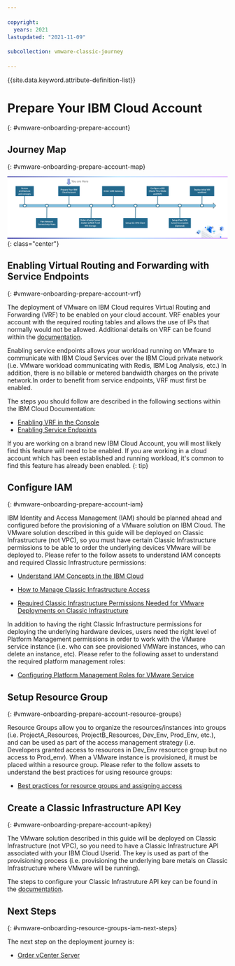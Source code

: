```yaml
---

copyright:
  years: 2021
lastupdated: "2021-11-09"

subcollection: vmware-classic-journey

---
```


{{site.data.keyword.attribute-definition-list}}

# Prepare Your IBM Cloud Account
{: #vmware-onboarding-prepare-account}

## Journey Map
{: #vmware-onboarding-prepare-account-map}

![Architecture](images/solution-vmware-onboarding-hidden/prepare-account/journey-map.png){: class="center"}

## Enabling Virtual Routing and Forwarding with Service Endpoints
{: #vmware-onboarding-prepare-account-vrf}

The deployment of VMware on IBM Cloud requires Virtual Routing and Forwarding (VRF) to be enabled on your cloud account. VRF enables your account with the required routing tables  and allows the use of IPs that normally would not be allowed. Additional details on VRF can be found within the  [documentation](https://{DomainName}/docs/direct-link?topic=direct-link-overview-of-virtual-routing-and-forwarding-vrf-on-ibm-cloud).

Enabling service endpoints allows your workload running on VMware to communicate with IBM Cloud Services over the IBM Cloud private network (i.e. VMware workload communicating with Redis, IBM Log Analysis, etc.) In addition, there is no billable or metered bandwidth charges on the private network.In order to benefit from service endpoints, VRF must first be enabled. 

The steps you should follow are described in the following sections within the IBM Cloud Documentation:

-  [Enabling VRF in the Console](https://{DomainName}/docs/account?topic=account-vrf-service-endpoint&interface=ui#vrf) 
-  [Enabling Service Endpoints](https://{DomainName}/docs/account?topic=account-vrf-service-endpoint&interface=ui#service-endpoint) 

If you are working on a brand new IBM Cloud Account, you will most likely find this feature will need to be enabled. If you are working in a cloud account which has been established and running workload, it's common to find this feature has already been enabled. 
{: tip}



## Configure IAM
{: #vmware-onboarding-prepare-account-iam}

IBM Identity and Access Management (IAM) should be planned ahead and configured before the provisioning of  a VMware solution on IBM Cloud. The VMware solution described in this guide will be deployed on Classic Infrastructure (not VPC), so you must have certain Classic Infrastructure permissions to be able to order the underlying devices VMware will be deployed to.  Please refer to the follow assets to understand IAM concepts and required Classic Infrastructure permissions:


- [Understand IAM Concepts in the IBM Cloud](https://{DomainName}/docs/account?topic=account-iamoverview)

- [How to Manage Classic Infrastructure Access](https://{DomainName}/docs/account?topic=account-mngclassicinfra)

- [Required Classic Infrastructure Permissions Needed for VMware Deployments on Classic Infrastructure](https://{DomainName}/docs/vmwaresolutions?topic=vmwaresolutions-cloud-infra-acct-req)



In addition to having the right Classic Infrastructure permissions for deploying the underlying hardware devices, users need the right level of Platform Management permissions in order to work with the VMware service instance (i.e. who can see provisioned VMWare instances, who can delete an instance, etc). Please refer to the following asset to understand the required   platform management roles:

- [Configuring Platform Management Roles for VMware Service](https://{DomainName}/docs/vmwaresolutions?topic=vmwaresolutions-iam)

  


## Setup Resource Group
{: #vmware-onboarding-prepare-account-resource-groups}

Resource Groups allow you to organize the resources/instances into groups (i.e. ProjectA_Resources, ProjectB_Resources, Dev_Env, Prod_Env, etc.), and can be used as part of the access management strategy (i.e. Developers granted access to resources in Dev_Env resourcce group but no access to Prod_env). When a VMware instance is provisioned, it must be placed within a resource group. Please refer to the follow assets to understand the best practices for using resource groups:

- [Best practices for resource groups and assigning access](https://{DomainName}/docs/account?topic=account-account_setup)

  

## Create a Classic Infrastructure API Key
{: #vmware-onboarding-prepare-account-apikey}

The VMware solution described in this guide will be deployed on Classic Infrastructure (not VPC), so you need to have a Classic Infrastructure API associated with your IBM Cloud Userid. The key is used as part of the provisioning process (i.e. provisioning the underlying bare metals on Classic Infrastructure where VMware will be running).

The steps to configure your Classic Infrastruture API key can be found in the [documentation](https://{DomainName}/docs/account?topic=account-classic_keys#create-classic-infrastructure-key).




## Next Steps
{: #vmware-onboarding-resource-groups-iam-next-steps}

The next step on the deployment journey is:

* [Order vCenter Server](/docs/vmware-classic-journey?topic=vmware-classic-journey-vmware-onboarding-order-cluster-storage)

